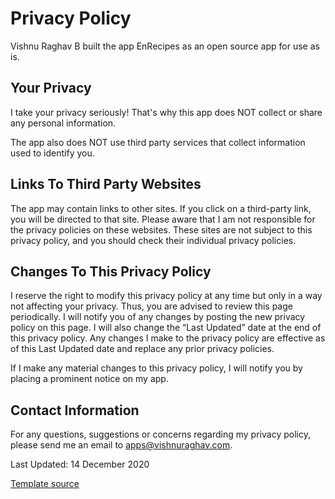 # Privacy Policy
Vishnu Raghav B built the app EnRecipes as an open source app for use as is.


## Your Privacy
I take your privacy seriously! That's why this app does NOT collect or share any personal information.

The app also does NOT use third party services that collect information used to identify you.


## Links To Third Party Websites
The app may contain links to other sites. If you click on a third-party link, you will be directed to that site. Please aware that I am not responsible for the privacy policies on these websites. These sites are not subject to this privacy policy, and you should check their individual privacy policies.


## Changes To This Privacy Policy
I reserve the right to modify this privacy policy at any time but only in a way not affecting your privacy. Thus, you are advised to review this page periodically. I will notify you of any changes by posting the new privacy policy on this page. I will also change the “Last Updated” date at the end of this privacy policy. Any changes I make to the privacy policy are effective as of this Last Updated date and replace any prior privacy policies.

If I make any material changes to this privacy policy, I will notify you by placing a prominent notice on my app.


## Contact Information
For any questions, suggestions or concerns regarding my privacy policy, please send me an email to apps@vishnuraghav.com.

Last Updated: 14 December 2020

[Template source](https://gist.github.com/G00fY2/584cf4169a9a46b217c831a56b5da6cb)
